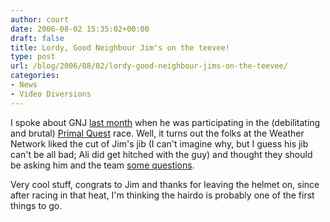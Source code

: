 ```yaml
---
author: court
date: 2006-08-02 15:35:02+00:00
draft: false
title: Lordy, Good Neighbour Jim's on the teevee!
type: post
url: /blog/2006/08/02/lordy-good-neighbour-jims-on-the-teevee/
categories:
- News
- Video Diversions
---
```


I spoke about GNJ [last month](http://www.vallentyne.com/blog/archives/2006/06/good_neighbour.html) when he was participating in the (debilitating and brutal) [Primal Quest](http://www.ecoprimalquest.com/) race.  Well, it turns out the folks at the Weather Network liked the cut of Jim's jib (I can't imagine why, but I guess his jib can't be all bad; Ali did get hitched with the guy) and thought they should be asking him and the team [some questions](http://www.weather.com/multimedia/videoplayer.html?clip=3765%26collection=roadcrew%26from=vid_brws2%26tab=3%26nav=54).

Very cool stuff, congrats to Jim and thanks for leaving the helmet on, since after racing in that heat, I'm thinking the hairdo is probably one of the first things to go.
